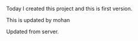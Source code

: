 Today I created this project and this is first version.


This is updated by mohan


Updated from server.
